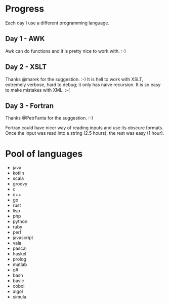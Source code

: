 # Progress

Each day I use a different programming language.

## Day 1 - AWK

Awk can do functions and it is pretty nice to work with. :-)

## Day 2 - XSLT

Thanks @marek for the suggestion. :-)
It is hell to work with XSLT, extremely verbose, hard to debug; it only has naive recursion.
It is so easy to make mistakes with XML. :-(

## Day 3 - Fortran

Thanks @PetrFanta for the suggestion. :-)

Fortran could have nicer way of reading inputs and use its obscure formats.
Once the input was read into a string (2.5 hours), the rest was easy (1 hour).

# Pool of languages
* java
* kotlin
* scala
* groovy
* c
* c++
* go
* rust
* lisp
* php
* python
* ruby
* perl
* javascript
* vala
* pascal
* haskel
* prolog
* matlab
* c#
* bash
* basic
* cobol
* algol
* simula
